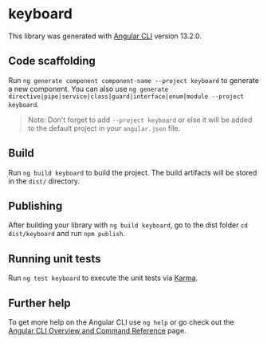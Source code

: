 # keyboard

This library was generated with [Angular CLI](https://github.com/angular/angular-cli) version 13.2.0.

## Code scaffolding

Run `ng generate component component-name --project keyboard` to generate a new component. You can also use `ng generate directive|pipe|service|class|guard|interface|enum|module --project keyboard`.

> Note: Don't forget to add `--project keyboard` or else it will be added to the default project in your `angular.json` file.

## Build

Run `ng build keyboard` to build the project. The build artifacts will be stored in the `dist/` directory.

## Publishing

After building your library with `ng build keyboard`, go to the dist folder `cd dist/keyboard` and run `npm publish`.

## Running unit tests

Run `ng test keyboard` to execute the unit tests via [Karma](https://karma-runner.github.io).

## Further help

To get more help on the Angular CLI use `ng help` or go check out the [Angular CLI Overview and Command Reference](https://angular.io/cli) page.
